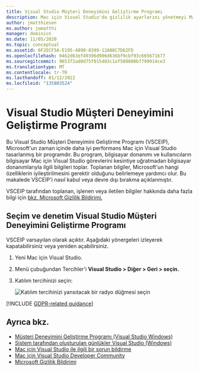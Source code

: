 ```yaml
---
title: Visual Studio Müşteri Deneyimini Geliştirme Programı
description: Mac için Visual Studio'da gizlilik ayarlarını yönetmeyi Mac için Visual Studio.
author: jmatthiesen
ms.author: jomatthi
manager: dominicn
ms.date: 11/05/2020
ms.topic: conceptual
ms.assetid: 6F2ECF5A-E195-4890-8399-12A88C7D62FD
ms.openlocfilehash: 0462d63ef49396d906d636bf9cbf93c665671677
ms.sourcegitcommit: 965372ad0d75f015403c1af508080bf799914ce3
ms.translationtype: MT
ms.contentlocale: tr-TR
ms.lasthandoff: 01/12/2022
ms.locfileid: "135803524"
---
```

# <a name="visual-studio-customer-experience-improvement-program"></a>Visual Studio Müşteri Deneyimini Geliştirme Programı

Bu Visual Studio Müşteri Deneyimini Geliştirme Programı (VSCEIP), Microsoft'un zaman içinde daha iyi performans Mac için Visual Studio tasarlanmış bir programdır. Bu program, bilgisayar donanımı ve kullanıcıların bilgisayar Mac için Visual Studio görevlerini kesintiye uğratmadan bilgisayar donanımlarıyla ilgili bilgileri toplar. Toplanan bilgiler, Microsoft'un hangi özelliklerin iyileştirilmesini gerektir olduğunu belirlemeye yardımcı olur. Bu makalede VSCEIP'i nasıl kabul veya devre dışı bırakma açıklanmıştır.

VSCEIP tarafından toplanan, işlenen veya iletilen bilgiler hakkında daha fazla bilgi için [bkz. Microsoft Gizlilik Bildirimi.](https://privacy.microsoft.com/privacystatement)

## <a name="choice-and-control-over-the-visual-studio-customer-experience-improvement-program"></a>Seçim ve denetim Visual Studio Müşteri Deneyimini Geliştirme Programı

VSCEIP varsayılan olarak açıktır. Aşağıdaki yönergeleri izleyerek kapatabilirsiniz veya yeniden açabilirsiniz.

1. Yeni Mac için Visual Studio.

1. Menü çubuğundan Tercihler'i **Visual Studio > Diğer > Geri > seçin.**

1. Katılım tercihinizi seçin:

    ![Katılım tercihinizi yansıtacak bir radyo düğmesi seçin](media/visual-studio-experience-improvement-program-image1.png)

[!INCLUDE [GDPR-related guidance](../docs/misc/includes/gdpr-hybrid-note.md)]

## <a name="see-also"></a>Ayrıca bkz.

* [Müşteri Deneyimini Geliştirme Programı (Visual Studio Windows)](/visualstudio/ide/visual-studio-experience-improvement-program)
* [Sistem tarafından oluşturulan günlükler Visual Studio (Windows)](/visualstudio/ide/diagnostic-data-collection)
* [Mac için Visual Studio ile ilgili bir sorun bildirme](report-a-problem.md)
* [Mac için Visual Studio Developer Community](https://aka.ms/feedback/vsm-home)
* [Microsoft Gizlilik Bildirimi](https://privacy.microsoft.com/privacystatement)
